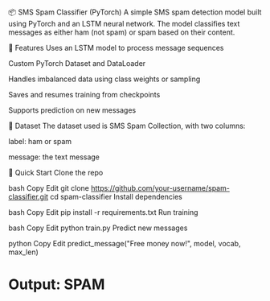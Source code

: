 📦 SMS Spam Classifier (PyTorch)
A simple SMS spam detection model built using PyTorch and an LSTM neural network. The model classifies text messages as either ham (not spam) or spam based on their content.

🧠 Features
Uses an LSTM model to process message sequences

Custom PyTorch Dataset and DataLoader

Handles imbalanced data using class weights or sampling

Saves and resumes training from checkpoints

Supports prediction on new messages

📁 Dataset
The dataset used is SMS Spam Collection, with two columns:

label: ham or spam

message: the text message

🚀 Quick Start
Clone the repo

bash
Copy
Edit
git clone https://github.com/your-username/spam-classifier.git
cd spam-classifier
Install dependencies

bash
Copy
Edit
pip install -r requirements.txt
Run training

bash
Copy
Edit
python train.py
Predict new messages

python
Copy
Edit
predict_message("Free money now!", model, vocab, max_len)
# Output: SPAM
